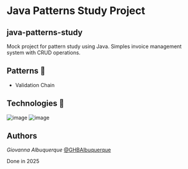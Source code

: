 # Java Patterns Study Project
## java-patterns-study

Mock project for pattern study using Java.
Simples invoice management system with CRUD operations.

## Patterns :checkered_flag:
- Validation Chain

## Technologies :checkered_flag:

![image](https://img.shields.io/badge/Java-E97627?style=for-the-badge&logo=Java&logoColor=white)
![image](https://img.shields.io/badge/Spring-6DB33F?style=for-the-badge&logo=spring&logoColor=white)

## Authors

*Giovanna Albuquerque* [@GHBAlbuquerque](https://github.com/GHBAlbuquerque)

Done in 2025